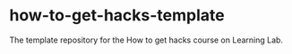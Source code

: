 # how-to-get-hacks-template
The template repository for the How to get hacks  course on Learning Lab.
